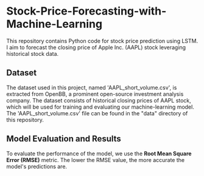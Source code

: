 # Stock-Price-Forecasting-with-Machine-Learning

This repository contains Python code for stock price prediction using LSTM. I aim to forecast the closing price of Apple Inc. (AAPL) stock leveraging historical stock data.

## Dataset <a name="dataset"></a>

The dataset used in this project, named 'AAPL_short_volume.csv', is extracted from OpenBB, a prominent open-source investment analysis company. The dataset consists of historical closing prices of AAPL stock, which will be used for training and evaluating our machine-learning model. The 'AAPL_short_volume.csv' file can be found in the "data" directory of this repository.

## Model Evaluation and Results <a name="model-evaluation-and-results"></a>

To evaluate the performance of the model, we use the **Root Mean Square Error (RMSE)** metric. The lower the RMSE value, the more accurate the model's predictions are. 
